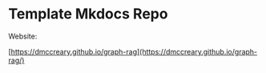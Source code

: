 # Template Mkdocs Repo

Website: 

[https://dmccreary.github.io/graph-rag](https://dmccreary.github.io/graph-rag/)